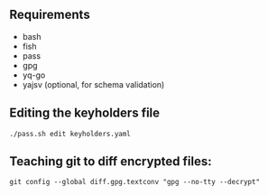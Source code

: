 ## Requirements

- bash
- fish
- pass
- gpg
- yq-go
- yajsv (optional, for schema validation)

## Editing the keyholders file

```
./pass.sh edit keyholders.yaml
```

## Teaching git to diff encrypted files:

```
git config --global diff.gpg.textconv "gpg --no-tty --decrypt"
```

